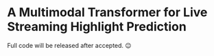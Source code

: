 # A Multimodal Transformer for Live Streaming Highlight Prediction
Full code will be released after accepted. 😉
